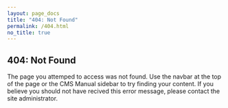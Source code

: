 ```yaml
---
layout: page_docs
title: "404: Not Found"
permalink: /404.html
no_title: true
---
```


## 404: Not Found

The page you attemped to access was not found. Use the navbar at the top of the page or the CMS Manual sidebar to try finding your content. If you believe you should not have recived this error message, please contact the site administrator.
